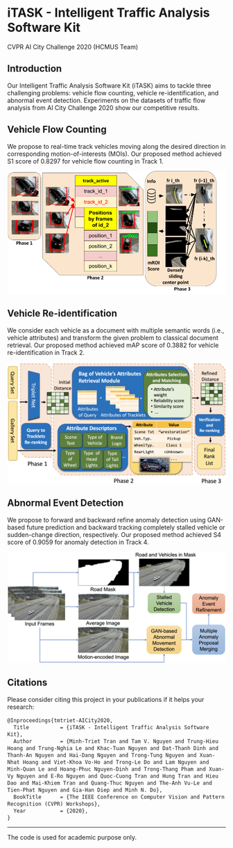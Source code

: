 # iTASK - Intelligent Traffic Analysis Software Kit
CVPR AI City Challenge 2020 (HCMUS Team)

## Introduction

Our Intelligent Traffic Analysis Software Kit (iTASK) aims to tackle three challenging problems: vehicle flow counting, vehicle re-identification, and abnormal event detection. Experiments on the datasets of traffic flow analysis from AI City Challenge 2020 show our competitive results.

## Vehicle Flow Counting

We propose to real-time track vehicles moving along the desired direction in corresponding motion-of-interests (MOIs). Our proposed method achieved S1 score of 0.8297 for vehicle flow counting in Track 1.

![](track1.png)

## Vehicle Re-identification

We consider each vehicle as a document with multiple semantic words (i.e., vehicle attributes) and transform the given problem to classical document retrieval. Our proposed method achieved mAP score of 0.3882 for vehicle re-identification in Track 2.

![](track2.png)

## Abnormal Event Detection

We propose to forward and backward refine anomaly detection using GAN-based future prediction and backward tracking completely stalled vehicle or sudden-change direction, respectively. Our proposed method achieved S4 score of 0.9059 for anomaly detection in Track 4.

![](track4.png)

## Citations
Please consider citing this project in your publications if it helps your research:

```
@Inproceedings{tmtriet-AICity2020,
  Title          = {iTASK - Intelligent Traffic Analysis Software Kit},
  Author         = {Minh-Triet Tran and Tam V. Nguyen and Trung-Hieu Hoang and Trung-Nghia Le and Khac-Tuan Nguyen and Dat-Thanh Dinh and Thanh-An Nguyen and Hai-Dang Nguyen and Trong-Tung Nguyen and Xuan-Nhat Hoang and Viet-Khoa Vo-Ho and Trong-Le Do and Lam Nguyen and Minh-Quan Le and Hoang-Phuc Nguyen-Dinh and Trong-Thang Pham and Xuan-Vy Nguyen and E-Ro Nguyen and Quoc-Cuong Tran and Hung Tran and Hieu Dao and Mai-Khiem Tran and Quang-Thuc Nguyen and The-Anh Vu-Le and Tien-Phat Nguyen and Gia-Han Diep and Minh N. Do},
  BookTitle      = {The IEEE Conference on Computer Vision and Pattern Recognition (CVPR) Workshops},
  Year           = {2020},
}
```

------------------
The code is used for academic purpose only.

